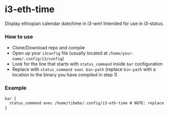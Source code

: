 # i3-eth-time

Display ethiopian calendar date/time in i3-wm!
Intended for use in i3-status.

### How to use
- Clone/Download repo and compile
- Open up your `i3config` file (usually located at `/home/your-name/.config/i3/config`)
- Look for the line that starts with `status_command` inside `bar` configuration
- Replace with `status_command exec bin-path` (replace `bin-path` with a location to the binary you have compiled in step 1)
 
### Example

```i3
bar {
  status_command exec /home/tibebe/.config/i3-eth-time # NOTE: replace with where your binary is located at.
}
```